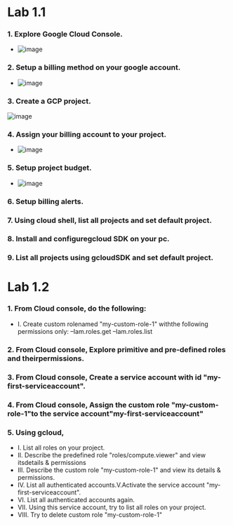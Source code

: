 # Lab 1.1
### 1. Explore Google Cloud Console.
- ![image](https://user-images.githubusercontent.com/28235504/212914820-da0d4e6e-079f-4215-91be-447b86ed15e0.png)

### 2. Setup a billing method on your google account.
- ![image](https://user-images.githubusercontent.com/28235504/212909915-751793c8-27b0-4ec7-a6be-3fc1c0b56255.png)

### 3. Create a GCP project.
![image](https://user-images.githubusercontent.com/28235504/212908838-546ae14d-41f0-43d8-95e0-f673cf98185e.png)
### 4. Assign your billing account to your project.
- ![image](https://user-images.githubusercontent.com/28235504/212919596-dc321d09-cdda-482c-a489-540c7967a65b.png)
### 5. Setup project budget.
- ![image](https://user-images.githubusercontent.com/28235504/212920249-906a45cb-10e6-4543-afaa-586331fde573.png)

### 6. Setup billing alerts.

### 7. Using cloud shell, list all projects and set default project.

### 8. Install and configuregcloud SDK on your pc.

### 9. List all projects using gcloudSDK and set default project.


# Lab 1.2
### 1. From Cloud console, do the following:
- I. Create custom rolenamed "my-custom-role-1" withthe following permissions only:
 –Iam.roles.get
 –Iam.roles.list
### 2. From Cloud console, Explore primitive and pre-defined roles and theirpermissions.
### 3. From Cloud console, Create a service account with id "my-first-serviceaccount".
### 4. From Cloud console, Assign the custom role "my-custom-role-1"to the service account"my-first-serviceaccount"
### 5. Using gcloud,
- I. List all roles on your project.
- II. Describe the predefined role "roles/compute.viewer" and view itsdetails & permissions
- III. Describe the custom role "my-custom-role-1" and view its details & permissions.
- IV. List all authenticated accounts.V.Activate the service account "my-first-serviceaccount".
- VI. List all authenticated accounts again.
- VII. Using this service account, try to list all roles on your project.
- VIII. Try to delete custom role "my-custom-role-1"
